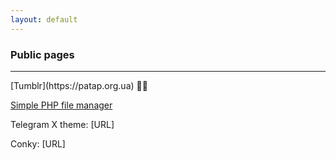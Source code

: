 ```yaml
---
layout: default
---
```


<h3>Public pages</h3>
<hr>
[Tumblr](https://patap.org.ua) 🐱‍👤
</hr>

[Simple PHP file manager](/simple-file-manager/)

Telegram X theme: [URL]

Conky: [URL] 
